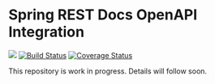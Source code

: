 # Spring REST Docs OpenAPI Integration

![](https://img.shields.io/github/license/ePages-de/restdocs-openapi.svg)
[![Build Status](https://travis-ci.org/ePages-de/restdocs-openapi.svg?branch=master)](https://travis-ci.org/ePages-de/restdocs-openapi)
[![Coverage Status](https://coveralls.io/repos/github/mduesterhoeft/restdocs-openapi/badge.svg?branch=master)](https://coveralls.io/github/mduesterhoeft/restdocs-openapi?branch=master)

This repository is work in progress. Details will follow soon.

